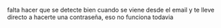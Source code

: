 falta hacer que se detecte bien cuando se viene desde el email y te lleve directo a hacerte una contraseña, eso no funciona todavia
